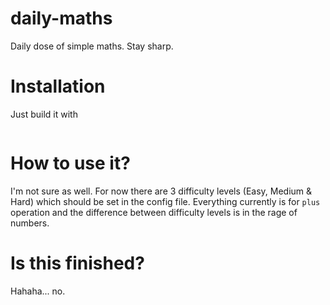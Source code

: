 # daily-maths
Daily dose of simple maths. Stay sharp.

# Installation
Just build it with 
```go build
```

# How to use it?
I'm not sure as well. For now there are 3 difficulty levels (Easy, Medium & Hard) which should be set in the config file.
Everything currently is for `plus` operation and the difference between difficulty levels is in the rage of numbers. 

# Is this finished?
Hahaha... no.
